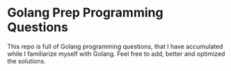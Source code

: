 # Golang Prep Programming Questions

This repo is full of Golang programming questions, that I have accumulated while I familiarize myself with Golang.
Feel free to add, better and optimized the solutions. 


